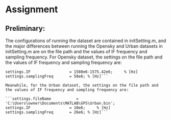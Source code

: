 # Assignment

## Preliminary:

The configurations of running the dataset are contained in initSetting.m, and the major differences between running the Opensky and Urban datasets in initSetting.m are on the file path and the values of IF frequency and sampling frequency. For Opensky dataset, the settings on the file path and the values of IF frequency and sampling frequency are:

```settings.fileName           = 'C:\Users\owner\Documents\MATLAB\GPS\Opensky.bin';
settings.IF                 = 1580e6-1575.42e6;     % [Hz]
settings.samplingFreq       = 58e6; % [Hz]```

Meanwhile, for the Urban dataset, the settings on the file path and the values of IF frequency and sampling frequency are:

```settings.fileName           = 'C:\Users\owner\Documents\MATLAB\GPS\Urban.bin';
settings.IF                 = 10e6;     % [Hz]
settings.samplingFreq       = 26e6; % [Hz]```

